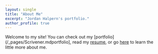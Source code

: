 ```yaml
---
layout: single
title: "About Me"
excerpt: "Jordan Halpern's portfolio."
author_profile: true
---
```

Welcome to my site! You can check out my [portfolio](/_pages/Scrivener.mdportfolio], read my [resume](/_pages/Resume.md), or go [here](/_pages/About.md) to learn the little more about me. 